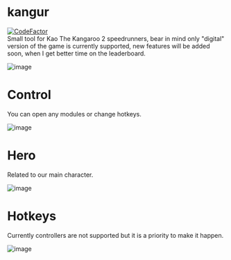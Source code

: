# kangur

[![CodeFactor](https://www.codefactor.io/repository/github/ru-mii/kangur/badge)](https://www.codefactor.io/repository/github/ru-mii/kangur)  
Small tool for Kao The Kangaroo 2 speedrunners, bear in mind only "digital" version of the game is currently supported, new features will be added soon, when I get better time on the leaderboard.

![image](https://user-images.githubusercontent.com/118167137/203191024-af9ec190-70bf-4b43-8d0c-bbc9fb271ea8.png)

# Control
You can open any modules or change hotkeys.  

![image](https://user-images.githubusercontent.com/118167137/203188656-8174f3b8-a8fc-4ce4-b509-82e6219697b0.png)

# Hero
Related to our main character.

![image](https://user-images.githubusercontent.com/118167137/203188803-ee5cf9a1-4e3f-4b26-9c5f-eb0703552ff0.png)

# Hotkeys
Currently controllers are not supported but it is a priority to make it happen.  

![image](https://user-images.githubusercontent.com/118167137/203190276-43e8a0ea-d3f9-46b8-9669-07ad51f8e2fb.png)
